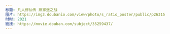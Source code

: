 ```yaml
---
标题: 凡人修仙传 燕家堡之战
图片: https://img3.doubanio.com/view/photo/s_ratio_poster/public/p2631537463.jpg
时时: 2021
链接: https://movie.douban.com/subject/35259437/
---
```

